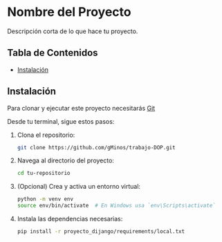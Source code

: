# Nombre del Proyecto

Descripción corta de lo que hace tu proyecto.

## Tabla de Contenidos

- [Instalación](#instalación)

## Instalación

Para clonar y ejecutar este proyecto necesitarás [Git](https://git-scm.com)

Desde tu terminal, sigue estos pasos:

1. Clona el repositorio:
    ```bash
    git clone https://github.com/gMinos/trabajo-DOP.git
    ```
2. Navega al directorio del proyecto:
    ```bash
    cd tu-repositorio
    ```
3. (Opcional) Crea y activa un entorno virtual:
    ```bash
    python -m venv env
    source env/bin/activate  # En Windows usa `env\Scripts\activate`
    ```
4. Instala las dependencias necesarias:
    ```bash
    pip install -r proyecto_dijango/requirements/local.txt
    ```
